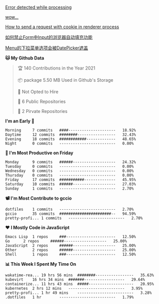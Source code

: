 <!--START_SECTION:waka-->
[Error detected while processing](https://github.com/airblade/vim-gitgutter/issues/411)

[wow...](https://github.com/xiaopaning/xiaopaning.github.io/issues/1)

[How to send a request with cookie in renderer process](https://github.com/electron/electron/issues/10849)

[如何禁止Form中Input的浏览器自动填充功能](https://github.com/ant-design/ant-design/issues/1913)

[Menu的下拉菜单选项会被DatePicker遮盖](https://github.com/ant-design/ant-design/issues/1182)


**🐱 My Github Data**
> 🏆 140 Contributions in the Year 2021
 >
> 📦 package 5.50 MB Used in Github's Storage
 >
> 🚫 Not Opted to Hire
 >
> 🚪 6 Public Repositories
 >
> 🔑 2 Pirvate Repositories
 >

**I'm an Early 🐤** 
```text
Morning		7 commits	####---------------------	18.92%
Daytime		12 commits	########-----------------	32.43%
Evening		18 commits	############-------------	48.65%
Night		0 commits	-------------------------	0.00%
```

**📅 I'm Most Productive on Friday**
```text
Monday		9 commits	######-------------------	24.32%
Tuesday		0 commits	-------------------------	0.00%
Wednesday	0 commits	-------------------------	0.00%
Thursday	0 commits	-------------------------	0.00%
Friday		17 commits	###########--------------	45.95%
Saturday	10 commits	######-------------------	27.03%
Sunday		1 commits	-------------------------	2.70%
```

**📽 I'm Most Contribute to gccio**
```text
dotfiles	1 commits	-------------------------	2.70%
gccio		35 commits	#######################--	94.59%
pretty-profi...	1 commits	-------------------------	2.70%
```


**❤ I Mostly Code in JavaScript**

```text
Emacs Lisp	1 repos		###----------------------	12.50%
Go		2 repos		######-------------------	25.00%
JavaScript	2 repos		######-------------------	25.00%
Other		2 repos		######-------------------	25.00%
Shell		1 repos		###----------------------	12.50%
```

**📊 This Week I Spent My Time On**
```text
wakatime-rea...	19 hrs 56 mins	########-----------------	35.63%
kubevirt	16 hrs 34 mins	#######------------------	29.64%
containerize...	11 hrs 43 mins	#####--------------------	20.95%
kubernetes	2 hrs 12 mins	-------------------------	3.95%
pretty-profi...	1 hr 49 mins	-------------------------	3.28%
.dotfiles	1 hr		-------------------------	1.79%
```

<!--END_SECTION:waka-->
